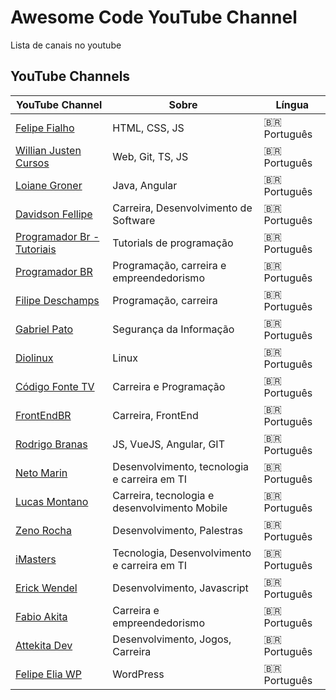 # Awesome Code YouTube Channel

Lista de canais no youtube

## YouTube Channels

| YouTube Channel                                              | Sobre                                         | Língua             |
| ------------------------------------------------------------ | --------------------------------------------- | ------------------ |
| [Felipe Fialho](https://www.youtube.com/channel/UCHf-3DHd-VYn7HmddjfBj0A) | HTML, CSS, JS                                 | :brazil: Português |
| [Willian Justen Cursos](https://www.youtube.com/user/willjusten) | Web, Git, TS, JS                              | :brazil: Português |
| [Loiane Groner](https://www.youtube.com/user/Loianeg)        | Java, Angular                                 | :brazil: Português |
| [Davidson Fellipe](https://www.youtube.com/channel/UCHbWMt6KrLUwCexeiAFjUBg) | Carreira, Desenvolvimento de Software         | :brazil: Português |
| [Programador Br - Tutoriais](https://www.youtube.com/channel/UC5WWNfEzz8gOzijWT9tsW8w) | Tutorials de programação                      | :brazil: Português |
| [Programador BR](https://www.youtube.com/channel/UCrdgeUeCll2QKmqmihIgKBQ) | Programação, carreira e empreendedorismo      | :brazil: Português |
| [Filipe Deschamps](https://www.youtube.com/channel/UCU5JicSrEM5A63jkJ2QvGYw) | Programação, carreira                         | :brazil: Português |
| [Gabriel Pato](https://www.youtube.com/channel/UC70YG2WHVxlOJRng4v-CIFQ) | Segurança da Informação                       | :brazil: Português |
| [Diolinux](https://www.youtube.com/user/Diolinux)            | Linux                                         | :brazil: Português |
| [Código Fonte TV](https://www.youtube.com/user/codigofontetv) | Carreira e Programação                        | :brazil: Português |
| [FrontEndBR](https://www.youtube.com/channel/UC9d_htYmYYFUXB2vBKx4NgA) | Carreira, FrontEnd                            | :brazil: Português |
| [Rodrigo Branas](https://www.youtube.com/user/rodrigobranas) | JS, VueJS, Angular, GIT                       | :brazil: Português |
| [Neto Marin](https://www.youtube.com/user/netomarin)         | Desenvolvimento, tecnologia e carreira em TI  | :brazil: Português |
| [Lucas Montano](https://www.youtube.com/c/LucasMontano)      | Carreira, tecnologia e desenvolvimento Mobile | :brazil: Português |
| [Zeno Rocha](https://www.youtube.com/user/zno14)             | Desenvolvimento, Palestras                    | :brazil: Português |
| [iMasters](https://www.youtube.com/user/imasters/)           | Tecnologia, Desenvolvimento e carreira em TI  | :brazil: Português |
| [Erick Wendel](https://www.youtube.com/channel/UCh84012dEUE076wM2CVFN9A) | Desenvolvimento, Javascript                   | :brazil: Português |
| [Fabio Akita](https://www.youtube.com/user/AkitaOnRails)     | Carreira e empreendedorismo                   | :brazil: Português |
| [Attekita Dev](https://www.youtube.com/channel/UCetRsdZxDQDcgVDJd6erz6g) | Desenvolvimento, Jogos, Carreira              | :brazil: Português |
| [Felipe Elia WP](https://www.youtube.com/channel/UCD_26rOE3ClALcZreTkyIoQ/) | WordPress | :brazil: Português |
